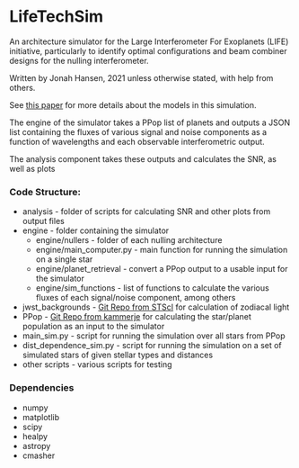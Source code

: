 # LifeTechSim
An architecture simulator for the Large Interferometer For Exoplanets (LIFE) initiative, particularly to identify optimal configurations and beam combiner designs for the nulling interferometer.

Written by Jonah Hansen, 2021 unless otherwise stated, with help from others.

See [this paper](https://www.example.com) for more details about the models in this simulation.

The engine of the simulator takes a PPop list of planets and outputs a JSON list containing the fluxes of various signal and noise components as a function of wavelengths and each observable interferometric output.

The analysis component takes these outputs and calculates the SNR, as well as plots

### Code Structure:
- analysis - folder of scripts for calculating SNR and other plots from output files
- engine - folder containing the simulator
  - engine/nullers - folder of each nulling architecture
  - engine/main_computer.py - main function for running the simulation on a single star
  - engine/planet_retrieval - convert a PPop output to a usable input for the simulator
  - engine/sim_functions - list of functions to calculate the various fluxes of each signal/noise component, among others
- jwst_backgrounds - [Git Repo from STScI](https://github.com/spacetelescope/jwst_backgrounds) for calculation of zodiacal light
- PPop - [Git Repo from kammerje](https://github.com/kammerje/P-pop) for calculating the star/planet population as an input to the simulator
- main_sim.py - script for running the simulation over all stars from PPop
- dist_dependence_sim.py - script for running the simulation on a set of simulated stars of given stellar types and distances
- other scripts - various scripts for testing

### Dependencies
- numpy
- matplotlib
- scipy
- healpy
- astropy
- cmasher
